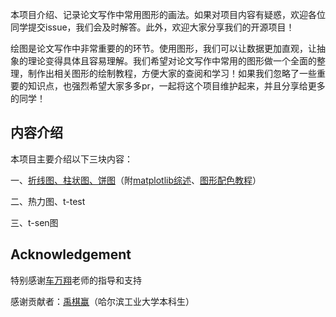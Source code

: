 本项目介绍、记录论文写作中常用图形的画法。如果对项目内容有疑惑，欢迎各位同学提交issue，我们会及时解答。此外，欢迎大家分享我们的开源项目！

绘图是论文写作中非常重要的的环节。使用图形，我们可以让数据更加直观，让抽象的理论变得具体且容易理解。我们希望对论文写作中常用的图形做一个全面的整理，制作出相关图形的绘制教程，方便大家的查阅和学习！如果我们忽略了一些重要的知识点，也强烈希望大家多多pr，一起将这个项目维护起来，并且分享给更多的同学！

## 内容介绍

本项目主要介绍以下三块内容：

一、[折线图、柱状图、饼图]()（附[matplotlib综述]()、[图形配色教程]()）

二、热力图、t-test

三、t-sen图

## Acknowledgement

特别感谢[车万翔](http://ir.hit.edu.cn/~car/english.htm)老师的指导和支持

感谢贡献者：[禹棋赢](https://github.com/yqy2001)（哈尔滨工业大学本科生）
